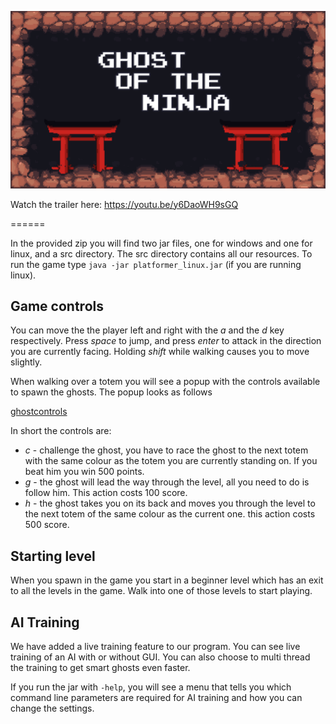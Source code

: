 ![Game logo][gamelogo]

[gamelogo]: src/group4/res/textures/start-bg.png "Game logo"


Watch the trailer here: https://youtu.be/y6DaoWH9sGQ

======

In the provided zip you will find two jar files, one for windows and one for linux, and a src directory. The src directory contains all our resources.
To run the game type `java -jar platformer_linux.jar` (if you are running linux).

## Game controls

You can move the the player left and right with the *a* and the *d* key respectively.
Press *space* to jump, and press *enter* to attack in the direction you are currently facing.
Holding *shift* while walking causes you to move slightly.

When walking over a totem you will see a popup with the controls available to spawn the ghosts.
The popup looks as follows

[ghostcontrols]: src/group4/res/textures/ghost_controls.jpeg
[ghostcontrols]

In short the controls are:
+ *c* - challenge the ghost, you have to race the ghost to the next totem with the same colour as the totem you are currently standing on. If you beat him you win 500 points.
+ *g* - the ghost will lead the way through the level, all you need to do is follow him. This action costs 100 score.
+ *h* - the ghost takes you on its back and moves you through the level to the next totem of the same colour as the current one. this action costs 500 score.

## Starting level

When you spawn in the game you start in a beginner level which has an exit to all the levels in the game. Walk into one of those levels to start playing.

## AI Training

We have added a live training feature to our program. You can see live training of an AI with or without GUI.
You can also choose to multi thread the training to get smart ghosts even faster.

If you run the jar with `-help`, you will see a menu that tells you which command line parameters are required for AI training
and how you can change the settings.

